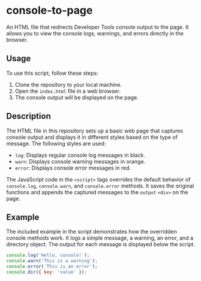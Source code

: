# console-to-page
An HTML file that redirects Developer Tools console output to the page. It allows you to view the console logs, warnings, and errors directly in the browser.

## Usage

To use this script, follow these steps:

1. Clone the repository to your local machine.
2. Open the `index.html` file in a web browser.
3. The console output will be displayed on the page.

## Description

The HTML file in this repository sets up a basic web page that captures console output and displays it in different styles based on the type of message. The following styles are used:

- `log`: Displays regular console log messages in black.
- `warn`: Displays console warning messages in orange.
- `error`: Displays console error messages in red.

The JavaScript code in the `<script>` tags overrides the default behavior of `console.log`, `console.warn`, and `console.error` methods. It saves the original functions and appends the captured messages to the `output` `<div>` on the page.

## Example

The included example in the script demonstrates how the overridden console methods work. It logs a simple message, a warning, an error, and a directory object. The output for each message is displayed below the script.

```javascript
console.log('Hello, console!');
console.warn('This is a warning');
console.error('This is an error');
console.dir({ key: 'value' });

